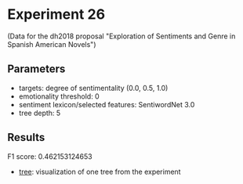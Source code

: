 Experiment 26
==============================================
(Data for the dh2018 proposal "Exploration of Sentiments and Genre in Spanish American Novels")

## Parameters

* targets: degree of sentimentality (0.0, 0.5, 1.0)
* emotionality threshold: 0
* sentiment lexicon/selected features: SentiwordNet 3.0
* tree depth: 5

## Results

F1 score: 0.462153124653
* [tree](tree): visualization of one tree from the experiment